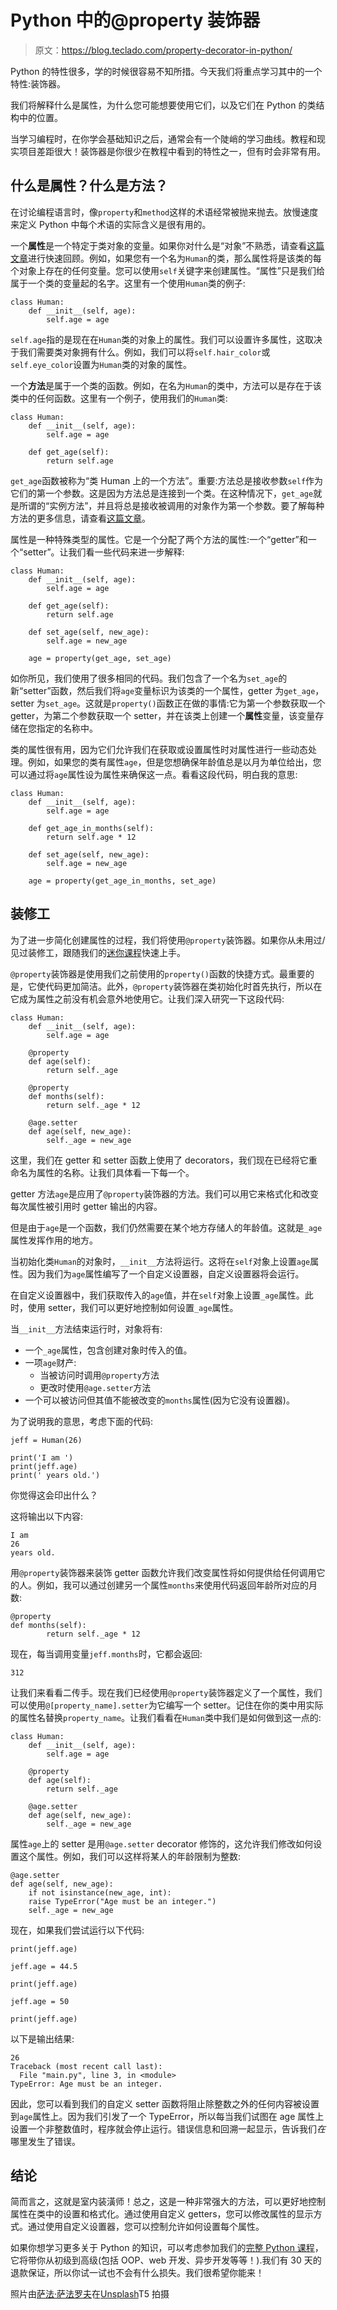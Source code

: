 # Python 中的@property 装饰器

> 原文：<https://blog.teclado.com/property-decorator-in-python/>

Python 的特性很多，学的时候很容易不知所措。今天我们将重点学习其中的一个特性:装饰器。

我们将解释什么是属性，为什么您可能想要使用它们，以及它们在 Python 的类结构中的位置。

当学习编程时，在你学会基础知识之后，通常会有一个陡峭的学习曲线。教程和现实项目差距很大！装饰器是你很少在教程中看到的特性之一，但有时会非常有用。

## 什么是属性？什么是方法？

在讨论编程语言时，像`property`和`method`这样的术语经常被抛来抛去。放慢速度来定义 Python 中每个术语的实际含义是很有用的。

一个**属性**是一个特定于类对象的变量。如果你对什么是“对象”不熟悉，请查看[这篇文章](https://blog.teclado.com/introduction-to-object-oriented-programming-in-python/)进行快速回顾。例如，如果您有一个名为`Human`的类，那么属性将是该类的每个对象上存在的任何变量。您可以使用`self`关键字来创建属性。“属性”只是我们给属于一个类的变量起的名字。这里有一个使用`Human`类的例子:

```
class Human:
    def __init__(self, age):
        self.age = age 
```

`self.age`指的是现在在`Human`类的对象上的属性。我们可以设置许多属性，这取决于我们需要类对象拥有什么。例如，我们可以将`self.hair_color`或`self.eye_color`设置为`Human`类的对象的属性。

一个**方法**是属于一个类的函数。例如，在名为`Human`的类中，方法可以是存在于该类中的任何函数。这里有一个例子，使用我们的`Human`类:

```
class Human:
    def __init__(self, age):
        self.age = age

    def get_age(self):
        return self.age 
```

`get_age`函数被称为“类 Human 上的一个方法”。重要:方法总是接收参数`self`作为它们的第一个参数。这是因为方法总是连接到一个类。在这种情况下，`get_age`就是所谓的“实例方法”，并且将总是接收被调用的对象作为第一个参数。要了解每种方法的更多信息，请查看[这篇文章](https://blog.teclado.com/python-methods-instance-static-class/)。

属性是一种特殊类型的属性。它是一个分配了两个方法的属性:一个“getter”和一个“setter”。让我们看一些代码来进一步解释:

```
class Human:
    def __init__(self, age):
        self.age = age

    def get_age(self):
        return self.age

    def set_age(self, new_age):
        self.age = new_age

    age = property(get_age, set_age) 
```

如你所见，我们使用了很多相同的代码。我们包含了一个名为`set_age`的新“setter”函数，然后我们将`age`变量标识为该类的一个属性，getter 为`get_age`，setter 为`set_age`。这就是`property()`函数正在做的事情:它为第一个参数获取一个 getter，为第二个参数获取一个 setter，并在该类上创建一个**属性**变量，该变量存储在您指定的名称中。

类的属性很有用，因为它们允许我们在获取或设置属性时对属性进行一些动态处理。例如，如果您的类有属性`age`，但是您想确保年龄值总是以月为单位给出，您可以通过将`age`属性设为属性来确保这一点。看看这段代码，明白我的意思:

```
class Human:
    def __init__(self, age):
        self.age = age

    def get_age_in_months(self):
        return self.age * 12

    def set_age(self, new_age):
        self.age = new_age

    age = property(get_age_in_months, set_age) 
```

## 装修工

为了进一步简化创建属性的过程，我们将使用`@property`装饰器。如果你从未用过/见过装修工，跟随我们的[迷你课程](https://blog.teclado.com/decorators-in-python/)快速上手。

`@property`装饰器是使用我们之前使用的`property()`函数的快捷方式。最重要的是，它使代码更加简洁。此外，`@property`装饰器在类初始化时首先执行，所以在它成为属性之前没有机会意外地使用它。让我们深入研究一下这段代码:

```
class Human:
    def __init__(self, age):
        self.age = age

    @property
    def age(self):
        return self._age

    @property 
    def months(self):
        return self._age * 12

    @age.setter
    def age(self, new_age):
        self._age = new_age 
```

这里，我们在 getter 和 setter 函数上使用了 decorators，我们现在已经将它重命名为属性的名称。让我们具体看一下每一个。

getter 方法`age`是应用了`@property`装饰器的方法。我们可以用它来格式化和改变每次属性被引用时 getter 输出的内容。

但是由于`age`是一个函数，我们仍然需要在某个地方存储人的年龄值。这就是`_age`属性发挥作用的地方。

当初始化类`Human`的对象时，`__init__`方法将运行。这将在`self`对象上设置`age`属性。因为我们为`age`属性编写了一个自定义设置器，自定义设置器将会运行。

在自定义设置器中，我们获取传入的`age`值，并在`self`对象上设置`_age`属性。此时，使用 setter，我们可以更好地控制如何设置`_age`属性。

当`__init__`方法结束运行时，对象将有:

*   一个`_age`属性，包含创建对象时传入的值。
*   一项`age`财产:
    *   当被访问时调用`@property`方法
    *   更改时使用`@age.setter`方法
*   一个可以被访问但其值不能被改变的`months`属性(因为它没有设置器)。

为了说明我的意思，考虑下面的代码:

```
jeff = Human(26)

print('I am ')
print(jeff.age)
print(' years old.') 
```

你觉得这会印出什么？

这将输出以下内容:

```
I am 
26
years old. 
```

用`@property`装饰器来装饰 getter 函数允许我们改变属性将如何提供给任何调用它的人。例如，我可以通过创建另一个属性`months`来使用代码返回年龄所对应的月数:

```
@property
def months(self):
        return self._age * 12 
```

现在，每当调用变量`jeff.months`时，它都会返回:

```
312 
```

让我们来看看二传手。现在我们已经使用`@property`装饰器定义了一个属性，我们可以使用`@[property_name].setter`为它编写一个 setter。记住在你的类中用实际的属性名替换`property_name`。让我们看看在`Human`类中我们是如何做到这一点的:

```
class Human:
    def __init__(self, age):
        self.age = age

    @property
    def age(self):
        return self._age

    @age.setter
    def age(self, new_age):
        self._age = new_age 
```

属性`age`上的 setter 是用`@age.setter` decorator 修饰的，这允许我们修改如何设置这个属性。例如，我们可以这样将某人的年龄限制为整数:

```
@age.setter
def age(self, new_age):
    if not isinstance(new_age, int):
    raise TypeError("Age must be an integer.")
    self._age = new_age 
```

现在，如果我们尝试运行以下代码:

```
print(jeff.age)

jeff.age = 44.5

print(jeff.age)

jeff.age = 50

print(jeff.age) 
```

以下是输出结果:

```
26
Traceback (most recent call last):
  File "main.py", line 3, in <module>
TypeError: Age must be an integer. 
```

因此，您可以看到我们的自定义 setter 函数将阻止除整数之外的任何内容被设置到`age`属性上。因为我们引发了一个 TypeError，所以每当我们试图在 age 属性上设置一个非整数值时，程序就会停止运行。错误信息和回溯一起显示，告诉我们*在*哪里发生了错误。

## 结论

简而言之，这就是室内装潢师！总之，这是一种非常强大的方法，可以更好地控制属性在类中的设置和格式化。通过使用自定义 getters，您可以修改属性的显示方式。通过使用自定义设置器，您可以控制允许如何设置每个属性。

如果你想学习更多关于 Python 的知识，可以考虑参加我们的[完整 Python 课程](https://go.tecla.do/complete-python-sale)，它将带你从初级到高级(包括 OOP、web 开发、异步开发等等！).我们有 30 天的退款保证，所以你试一试也不会有什么损失。我们很希望你能来！

照片由[萨法·萨法罗夫](https://unsplash.com/@safarslife?utm_source=unsplash&utm_medium=referral&utm_content=creditCopyText)在[Unsplash](https://unsplash.com/s/photos/coding?utm_source=unsplash&utm_medium=referral&utm_content=creditCopyText)T5 拍摄